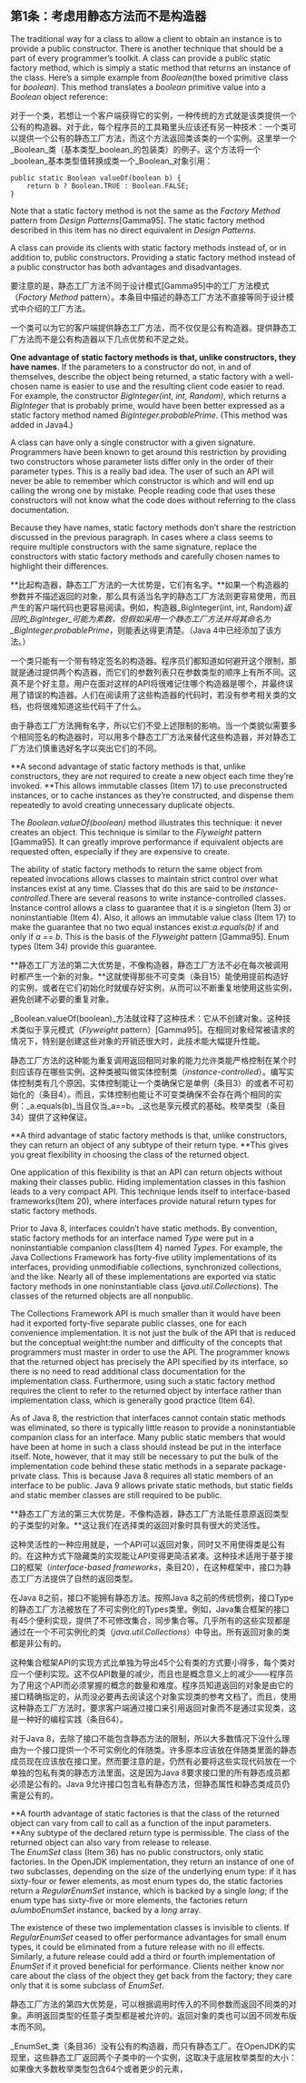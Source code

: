 ## 第1条：考虑用静态方法而不是构造器

The traditional way for a class to allow a client to obtain an instance is to provide a public constructor. There is another technique that should be a part of every programmer’s toolkit. A class can provide a public static factory method, which is simply a static method that returns an instance of the class. Here’s a simple example from _Boolean_\(the boxed primitive class for _boolean_\). This method translates a _boolean_ primitive value into a _Boolean_ object reference:

对于一个类，若想让一个客户端获得它的实例，一种传统的方式就是该类提供一个公有的构造器。对于此，每个程序员的工具箱里头应该还有另一种技术：一个类可以提供一个公有的静态工厂方法，而这个方法返回类该类的一个实例。这里举一个_Boolean_类（基本类型_boolean_的包装类）的例子。这个方法将一个_boolean_基本类型值转换成类一个_Boolean_对象引用：

```
public static Boolean valueOf(boolean b) { 
    return b ? Boolean.TRUE : Boolean.FALSE;
}
```

Note that a static factory method is not the same as the _Factory Method_ pattern from _Design Patterns_\[Gamma95\]. The static factory method described in this item has no direct equivalent in _Design Patterns_.

A class can provide its clients with static factory methods instead of, or in addition to, public constructors. Providing a static factory method instead of a public constructor has both advantages and disadvantages.

要注意的是，静态工厂方法不同于设计模式\[Gamma95\]中的工厂方法模式（_Factory Method_ pattern）。本条目中描述的静态工厂方法不直接等同于设计模式中介绍的工厂方法。

一个类可以为它的客户端提供静态工厂方法，而不仅仅是公有构造器。提供静态工厂方法而不是公有构造器以下几点优势和不足之处。

**One advantage of static factory methods is that, unlike constructors, they have names**. If the parameters to a constructor do not, in and of themselves, describe the object being returned, a static factory with a well-chosen name is easier to use and the resulting client code easier to read. For example, the constructor _BigInteger\(int, int, Random\)_, which returns a _BigInteger_ that is probably prime, would have been better expressed as a static factory method named _BigInteger.probablePrime_. \(This method was added in Java4.\)

A class can have only a single constructor with a given signature. Programmers have been known to get around this restriction by providing two constructors whose parameter lists differ only in the order of their parameter types. This is a really bad idea. The user of such an API will never be able to remember which constructor is which and will end up calling the wrong one by mistake. People reading code that uses these constructors will not know what the code does without referring to the class documentation.

Because they have names, static factory methods don’t share the restriction discussed in the previous paragraph. In cases where a class seems to require multiple constructors with the same signature, replace the constructors with static factory methods and carefully chosen names to highlight their differences.

**比起构造器，静态工厂方法的一大优势是，它们有名字。**如果一个构造器的参数并不描述返回的对象，那么具有适当名字的静态工厂方法则更容易使用，而且产生的客户端代码也更容易阅读。例如，构造器_BigInteger\(int, int, Random\)_返回的_BigInteger_可能为素数，但假如采用一个静态工厂方法并将其命名为_BigInteger.probablePrime_，则能表达得更清楚。（Java 4中已经添加了该方法。）

一个类只能有一个带有特定签名的构造器。程序员们都知道如何避开这个限制，那就是通过提供两个构造器，而它们的参数列表只在参数类型的顺序上有所不同。这真不是个好主意。用户在面对这样的API将很难记住哪个构造器是哪个，并最终误用了错误的构造器。人们在阅读用了这些构造器的代码时，若没有参考相关类的文档，也将很难知道这些代码干了什么。

由于静态工厂方法拥有名字，所以它们不受上述限制的影响。当一个类貌似需要多个相同签名的构造器时，可以用多个静态工厂方法来替代这些构造器，并对静态工厂方法们慎重选好名字以突出它们的不同。

**A second advantage of static factory methods is that, unlike constructors, they are not required to create a new object each time they’re invoked. **This allows immutable classes \(Item 17\) to use preconstructed instances, or to cache instances as they’re constructed, and dispense them repeatedly to avoid creating unnecessary duplicate objects.

The _Boolean.valueOf\(boolean\)_ method illustrates this technique: it never creates an object. This technique is similar to the _Flyweight_ pattern \[Gamma95\]. It can greatly improve performance if equivalent objects are requested often, especially if they are expensive to create.

The ability of static factory methods to return the same object from repeated invocations allows classes to maintain strict control over what instances exist at any time. Classes that do this are said to be _instance-controlled_.There are several reasons to write instance-controlled classes. Instance control allows a class to guarantee that it is a singleton \(Item 3\) or noninstantiable \(Item 4\). Also, it allows an immutable value class \(Item 17\) to make the guarantee that no two equal instances exist:_a.equals\(b\)_ if and only if _a == b._ This is the basis of the _Flyweight_ pattern \[Gamma95\]. Enum types \(Item 34\) provide this guarantee.

**静态工厂方法的第二大优势是，不像构造器，静态工厂方法不必在每次被调用时都产生一个新的对象。**这就使得那些不可变类（条目15）能使用提前构造好的实例，或者在它们初始化时就缓存好实例，从而可以不断重复地使用这些实例，避免创建不必要的重复对象。

_Boolean.valueOf\(boolean\)_方法就诠释了这种技术：它从不创建对象。这种技术类似于享元模式（_Flyweight_ pattern）\[Gamma95\]。在相同对象经常被请求的情况下，特别是创建这些对象的开销还很大时，此技术能大幅提升性能。

静态工厂方法的这种能为重复调用返回相同对象的能力允许类能严格控制在某个时刻应该存在哪些实例。这种类被叫做实体控制类（_instance-controlled_）。编写实体控制类有几个原因。实体控制能让一个类确保它是单例（条目3）的或者不可初始化的（条目4）。而且，实体控制也能让不可变类确保不会存在两个相同的实例：_a.equals\(b\)_当且仅当_a==b。_这也是享元模式的基础。枚举类型（条目34）提供了这种保证。

**A third advantage of static factory methods is that, unlike constructors, they can return an object of any subtype of their return type. **This gives you great flexibility in choosing the class of the returned object.

One application of this flexibility is that an API can return objects without making their classes public. Hiding implementation classes in this fashion leads to a very compact API. This technique lends itself to interface-based frameworks\(Item 20\), where interfaces provide natural return types for static factory methods.

Prior to Java 8, interfaces couldn’t have static methods. By convention, static factory methods for an interface named _Type_ were put in a noninstantiable companion class\(Item 4\) named _Types_. For example, the Java Collections Framework has forty-five utility implementations of its interfaces, providing unmodifiable collections, synchronized collections, and the like. Nearly all of these implementations are exported via static factory methods in one noninstantiable class \(_java.util.Collections_\). The classes of the returned objects are all nonpublic.

The Collections Framework API is much smaller than it would have been had it exported forty-five separate public classes, one for each convenience implementation. It is not just the bulk of the API that is reduced but the conceptual weight:the number and difficulty of the concepts that programmers must master in order to use the API. The programmer knows that the returned object has precisely the API specified by its interface, so there is no need to read additional class documentation for the implementation class. Furthermore, using such a static factory method requires the client to refer to the returned object by interface rather than implementation class, which is generally good practice \(Item 64\).

As of Java 8, the restriction that interfaces cannot contain static methods was eliminated, so there is typically little reason to provide a noninstantiable companion class for an interface. Many public static members that would have been at home in such a class should instead be put in the interface itself. Note, however, that it may still be necessary to put the bulk of the implementation code behind these static methods in a separate package-private class. This is because Java 8 requires all static members of an interface to be public. Java 9 allows private static methods, but static fields and static member classes are still required to be public.

**静态工厂方法的第三大优势是，不像构造器，静态工厂方法能任意原返回类型的子类型的对象。**这让我们在选择类的返回对象时具有很大的灵活性。

这种灵活性的一种应用就是，一个API可以返回对象，同时又不用使得类是公有的。在这种方式下隐藏类的实现能让API变得更简洁紧凑。这种技术适用于基于接口的框架（_interface-based frameworks_，条目20），在这种框架中，接口为静态工厂方法提供了自然的返回类型。

在Java 8之前，接口不能拥有静态方法。按照Java 8之前的传统惯例，接口Type的静态工厂方法被放在了不可实例化的Types类里。例如，Java集合框架的接口有45个便利实现，提供了不可修改集合，同步集合等。几乎所有的这些实现都是通过在一个不可实例化的类（_java.util.Collections_）中导出。所有返回对象的类都是非公有的。

这种集合框架API的实现方式比单独为导出45个公有类的方式要小得多，每个类对应一个便利实现。这不仅API数量的减少，而且也是概念意义上的减少——程序员为了用这个API而必须掌握的概念的数量和难度。程序员知道返回的对象是由它的接口精确指定的，从而没必要再去阅读这个对象实现类的参考文档了。而且，使用这种静态工厂方法时，要求客户端通过接口来引用返回对象而不是通过实现类，这是一种好的编程实践（条目64）。

对于Java 8，去除了接口不能包含静态方法的限制，所以大多数情况下没什么理由为一个接口提供一个不可实例化的伴随类。许多原本应该放在伴随类里面的静态成员现在应该放在接口里。然而要注意的是，仍然有必要将这些实现代码放在一个单独的包私有类的静态方法里面。这是因为Java 8要求接口里的所有静态成员都必须是公有的。Java 9允许接口包含私有静态方法，但静态属性和静态类成员仍需是公有的。

**A fourth advantage of static factories is that the class of the returned object can vary from call to call as a function of the input parameters. **Any subtype of the declared return type is permissible. The class of the returned object can also vary from release to release.  
 The _EnumSet_ class \(Item 36\) has no public constructors, only static factories. In the OpenJDK implementation, they return an instance of one of two subclasses, depending on the size of the underlying enum type: if it has sixty-four or fewer elements, as most enum types do, the static factories return a _RegularEnumSet_ instance, which is backed by a single _long_; if the enum type has sixty-five or more elements, the factories return _aJumboEnumSet_ instance, backed by a _long_ array.

The existence of these two implementation classes is invisible to clients. If _RegularEnumSet_ ceased to offer performance advantages for small enum types, it could be eliminated from a future release with no ill effects. Similarly, a future release could add a third or fourth implementation of _EnumSet_ if it proved beneficial for performance. Clients neither know nor care about the class of the object they get back from the factory; they care only that it is some subclass of _EnumSet_.

静态工厂方法的第四大优势是，可以根据调用时传入的不同参数而返回不同类的对象。声明返回类型的任意子类型都是被允许的。返回对象的类也可以因不同发布版本而不同。

_EnumSet_类（条目36）没有公有的构造器，而只有静态工厂。在OpenJDK的实现里，这些静态工厂返回两个子类中的一个实例，这取决于底层枚举类型的大小：如果像大多数枚举类型包含64个或者更少的元素，

